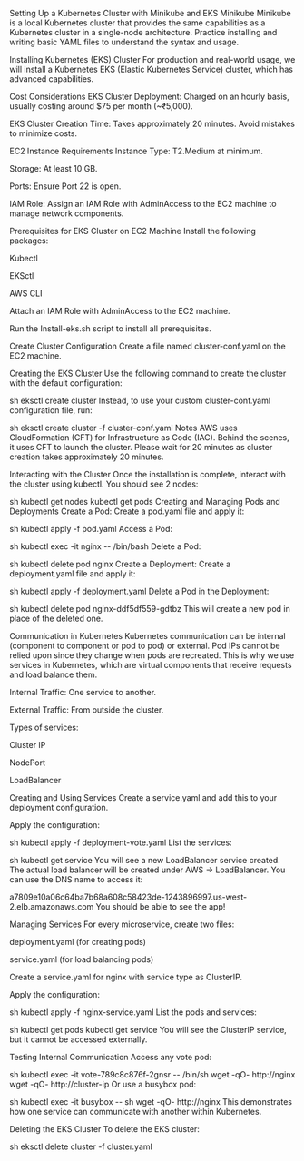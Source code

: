 Setting Up a Kubernetes Cluster with Minikube and EKS
Minikube
Minikube is a local Kubernetes cluster that provides the same capabilities as a Kubernetes cluster in a single-node architecture. Practice installing and writing basic YAML files to understand the syntax and usage.

Installing Kubernetes (EKS) Cluster
For production and real-world usage, we will install a Kubernetes EKS (Elastic Kubernetes Service) cluster, which has advanced capabilities.

Cost Considerations
EKS Cluster Deployment: Charged on an hourly basis, usually costing around $75 per month (~₹5,000).

EKS Cluster Creation Time: Takes approximately 20 minutes. Avoid mistakes to minimize costs.

EC2 Instance Requirements
Instance Type: T2.Medium at minimum.

Storage: At least 10 GB.

Ports: Ensure Port 22 is open.

IAM Role: Assign an IAM Role with AdminAccess to the EC2 machine to manage network components.

Prerequisites for EKS Cluster on EC2 Machine
Install the following packages:

Kubectl

EKSctl

AWS CLI

Attach an IAM Role with AdminAccess to the EC2 machine.

Run the Install-eks.sh script to install all prerequisites.

Create Cluster Configuration
Create a file named cluster-conf.yaml on the EC2 machine.

Creating the EKS Cluster
Use the following command to create the cluster with the default configuration:

sh
eksctl create cluster
Instead, to use your custom cluster-conf.yaml configuration file, run:

sh
eksctl create cluster -f cluster-conf.yaml
Notes
AWS uses CloudFormation (CFT) for Infrastructure as Code (IAC). Behind the scenes, it uses CFT to launch the cluster. Please wait for 20 minutes as cluster creation takes approximately 20 minutes.

Interacting with the Cluster
Once the installation is complete, interact with the cluster using kubectl. You should see 2 nodes:

sh
kubectl get nodes
kubectl get pods
Creating and Managing Pods and Deployments
Create a Pod: Create a pod.yaml file and apply it:

sh
kubectl apply -f pod.yaml
Access a Pod:

sh
kubectl exec -it nginx -- /bin/bash
Delete a Pod:

sh
kubectl delete pod nginx
Create a Deployment: Create a deployment.yaml file and apply it:

sh
kubectl apply -f deployment.yaml
Delete a Pod in the Deployment:

sh
kubectl delete pod nginx-ddf5df559-gdtbz
This will create a new pod in place of the deleted one.

Communication in Kubernetes
Kubernetes communication can be internal (component to component or pod to pod) or external. Pod IPs cannot be relied upon since they change when pods are recreated. This is why we use services in Kubernetes, which are virtual components that receive requests and load balance them.

Internal Traffic: One service to another.

External Traffic: From outside the cluster.

Types of services:

Cluster IP

NodePort

LoadBalancer

Creating and Using Services
Create a service.yaml and add this to your deployment configuration.

Apply the configuration:

sh
kubectl apply -f deployment-vote.yaml
List the services:

sh
kubectl get service
You will see a new LoadBalancer service created. The actual load balancer will be created under AWS → LoadBalancer. You can use the DNS name to access it:

a7809e10a06c64ba7b68a608c58423de-1243896997.us-west-2.elb.amazonaws.com
You should be able to see the app!

Managing Services
For every microservice, create two files:

deployment.yaml (for creating pods)

service.yaml (for load balancing pods)

Create a service.yaml for nginx with service type as ClusterIP.

Apply the configuration:

sh
kubectl apply -f nginx-service.yaml
List the pods and services:

sh
kubectl get pods
kubectl get service
You will see the ClusterIP service, but it cannot be accessed externally.

Testing Internal Communication
Access any vote pod:

sh
kubectl exec -it vote-789c8c876f-2gnsr -- /bin/sh
wget -qO- http://nginx
wget -qO- http://cluster-ip
Or use a busybox pod:

sh
kubectl exec -it busybox -- sh
wget -qO- http://nginx
This demonstrates how one service can communicate with another within Kubernetes.

Deleting the EKS Cluster
To delete the EKS cluster:

sh
eksctl delete cluster -f cluster.yaml